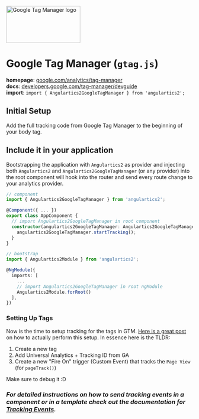 <img 
    src="../../../assets/svg/gtm.svg" 
    alt="Google Tag Manager logo"
    height="100px"
    width="200px" />

# Google Tag Manager (`gtag.js`)
__homepage__: [google.com/analytics/tag-manager](https://www.google.com/analytics/tag-manager/)  
__docs__: [developers.google.com/tag-manager/devguide](https://developers.google.com/tag-manager/devguide)  
__import__: `import { Angulartics2GoogleTagManager } from 'angulartics2';`  


## Initial Setup

Add the full tracking code from Google Tag Manager to the beginning of your body tag.

## Include it in your application

Bootstrapping the application with ```Angulartics2``` as provider and injecting both ```Angulartics2``` and ```Angulartics2GoogleTagManager``` (or any provider) into the root component will hook into the router and send every route change to your analytics provider.


```ts
// component
import { Angulartics2GoogleTagManager } from 'angulartics2';

@Component({ ... })
export class AppComponent {
  // import Angulartics2GoogleTagManager in root component
  constructor(angulartics2GoogleTagManager: Angulartics2GoogleTagManager) {
    angulartics2GoogleTagManager.startTracking();
  }
}
```

```ts
// bootstrap
import { Angulartics2Module } from 'angulartics2';

@NgModule({
  imports: [
    ...
    // import Angulartics2GoogleTagManager in root ngModule    
    Angulartics2Module.forRoot()
  ],
})
```

### Setting Up Tags

Now is the time to setup tracking for the tags in GTM.  [Here is a great post](http://blog.thecodecampus.de/angular-2-google-analytics-google-tag-manager/) on how to actually perform this setup.  In essence here is the TLDR:

1. Create a new tag
2. Add Universal Analytics + Tracking ID from GA
3. Create a new "Fire On" trigger (Custom Event) that tracks the `Page View` (for `pageTrack()`)

Make sure to debug it :D

### _For detailed instructions on how to send tracking events in a component or in a template check out the documentation for [Tracking Events](https://github.com/angulartics/angulartics2/wiki/Tracking-Events)._
